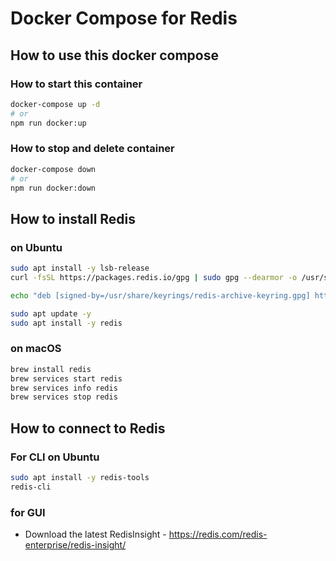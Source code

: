 # Docker Compose for Redis

## How to use this docker compose

### How to start this container

```bash
docker-compose up -d
# or
npm run docker:up
```

### How to stop and delete container

```bash
docker-compose down
# or
npm run docker:down
```
## How to install Redis

### on Ubuntu

```bash
sudo apt install -y lsb-release
curl -fsSL https://packages.redis.io/gpg | sudo gpg --dearmor -o /usr/share/keyrings/redis-archive-keyring.gpg

echo "deb [signed-by=/usr/share/keyrings/redis-archive-keyring.gpg] https://packages.redis.io/deb $(lsb_release -cs) main" | sudo tee /etc/apt/sources.list.d/redis.list

sudo apt update -y
sudo apt install -y redis
```

### on macOS

```bash
brew install redis
brew services start redis
brew services info redis
brew services stop redis
```

## How to connect to Redis

### For CLI on Ubuntu

```bash
sudo apt install -y redis-tools
redis-cli
```

### for GUI

- Download the latest RedisInsight - https://redis.com/redis-enterprise/redis-insight/